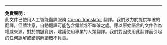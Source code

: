 <!--
CO_OP_TRANSLATOR_METADATA:
{
  "original_hash": "a39c15d63f3b2795ee2284a82b986b93",
  "translation_date": "2025-09-03T18:58:33+00:00",
  "source_file": "6-NLP/4-Hotel-Reviews-1/solution/Julia/README.md",
  "language_code": "hk"
}
-->


---

**免責聲明**：  
此文件已使用人工智能翻譯服務 [Co-op Translator](https://github.com/Azure/co-op-translator) 翻譯。我們致力於提供準確的翻譯，但請注意，自動翻譯可能包含錯誤或不準確之處。應以原始語言的文件作為權威來源。對於關鍵資訊，建議使用專業的人類翻譯。我們對因使用此翻譯而引起的任何誤解或錯誤解讀概不負責。